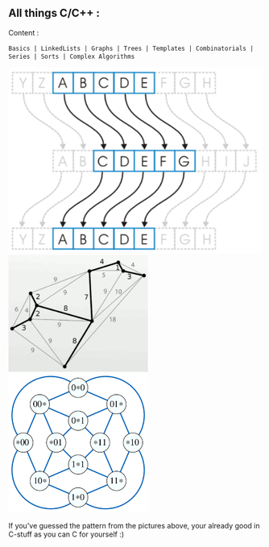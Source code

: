 All things C/C++ :
--
Content :
```
Basics | LinkedLists | Graphs | Trees | Templates | Combinatorials | Series | Sorts | Complex Algorithms 
```
<img src="Images/caesar_cipher.png">
<img src="Images/comb.png" width="55%">
<img src="Images/clique.png" width="55%">

If you've guessed the pattern from the pictures above, your already good in C-stuff as you can C for yourself :)


